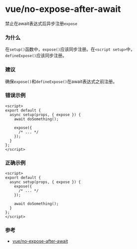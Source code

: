 # vue/no-expose-after-await

禁止在await表达式后异步注册`expose`

### 为什么

在`setup()`函数中，`expose()`应该同步注册。在`<script setup>`中，`defineExpose()`应该同步注册。

### 建议

确保`expose()`和`defineExpose()`在await表达式之前注册。

### 错误示例

```vue
<script>
export default {
  async setup(props, { expose }) {
    await doSomething();

    expose({
      /* ... */
    });
  }
};
</script>
```

### 正确示例

```vue
<script>
export default {
  async setup(props, { expose }) {
    expose({
      /* ... */
    });

    await doSomething();
  }
};
</script>
```

### 参考

- [vue/no-expose-after-await](https://eslint.vuejs.org/rules/no-expose-after-await.html)
